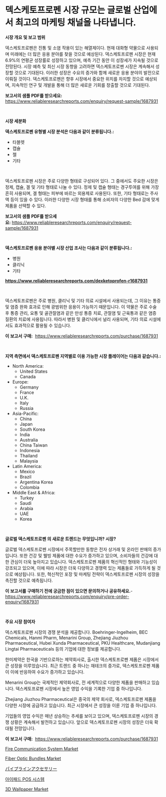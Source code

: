 <p><h1>덱스케토프로펜 시장 규모는 글로벌 산업에서 최고의 마케팅 채널을 나타냅니다.</h1></p><p><strong>시장 개요 및 보고 범위</strong></p>
<p><p>덱스케토프로펜은 진통 및 소염 작용이 있는 해열제이다. 현재 대화형 약물으로 사용되며 미래에는 더 많은 응용 분야를 찾을 것으로 예상된다. 덱스케토프로펜 시장은 현재 6.9%의 연평균 성장률로 성장하고 있으며, 예측 기간 동안 이 성장세가 지속될 것으로 전망된다. 시장 예측 및 최신 시장 동향을 고려하면 덱스케토프로펜 시장은 계속해서 성장할 것으로 기대된다. 이러한 성장은 수요의 증가와 함께 새로운 응용 분야의 발전으로 이뤄질 것이다. 덱스케토프로펜은 향후 시장에서 중요한 위치를 차지할 것으로 예상되며, 지속적인 연구 및 개발을 통해 더 많은 새로운 기회를 창출할 것으로 기대된다.</p></p>
<p><strong>보고서의 샘플 PDF를 받으세요:</strong> <a href="https://www.reliableresearchreports.com/enquiry/request-sample/1687931">https://www.reliableresearchreports.com/enquiry/request-sample/1687931</a></p>
<p>&nbsp;</p>
<p><strong>시장 세분화</strong></p>
<p><strong>덱스케토프로펜 유형별 시장 분석은 다음과 같이 분류됩니다.:</strong></p>
<p><ul><li>타블렛</li><li>캡슐</li><li>젤</li><li>기타</li></ul></p>
<p>&nbsp;</p>
<p><p>덱스케토프로펜 시장은 주로 다양한 형태로 구성되어 있다. 그 중에서도 주요한 시장은 정제, 캡슐, 겔 및 기타 형태로 나눌 수 있다. 정제 및 캡슐 형태는 경구투여를 위해 가장 흔히 사용되며, 겔 형태는 피부에 바르는 외용제로 사용된다. 또한, 기타 형태로는 주사액 등이 있을 수 있다. 이러한 다양한 시장 형태를 통해 소비자의 다양한 Bed 감에 맞게 제품을 선택할 수 있다.</p></p>
<p><strong>보고서의 샘플 PDF를 받으세요:</strong>&nbsp;<a href="https://www.reliableresearchreports.com/enquiry/request-sample/1687931">https://www.reliableresearchreports.com/enquiry/request-sample/1687931</a></p>
<p>&nbsp;</p>
<p><strong> 덱스케토프로펜 응용 분야별 시장 산업 조사는 다음과 같이 분류됩니다.:</strong></p>
<p><ul><li>병원</li><li>클리닉</li><li>기타</li></ul></p>
<p><strong><a href="https://www.reliableresearchreports.com/dexketoprofen-r1687931">https://www.reliableresearchreports.com/dexketoprofen-r1687931</a></strong></p>
<p>&nbsp;</p>
<p><p>덱스케토프로펜은 주로 병원, 클리닉 및 기타 의료 시설에서 사용되는데, 그 이유는 통증 및 염증 완화 효과로 인해 광범위한 응용이 가능하기 때문입니다. 이 약물은 주로 수술 후 통증 관리, 요통 및 골관절염과 같은 만성 통증 치료, 관절염 및 근육통과 같은 염증 질환의 치료에 사용됩니다. 따라서 병원 및 클리닉에서 널리 사용되며, 기타 의료 시설에서도 효과적으로 활용될 수 있습니다.</p></p>
<p><strong>이 보고서 구매:</strong>&nbsp; <a href="https://www.reliableresearchreports.com/purchase/1687931">https://www.reliableresearchreports.com/purchase/1687931</a></p>
<p>&nbsp;</p>
<p><strong>지역 측면에서 덱스케토프로펜 지역별로 이용 가능한 시장 플레이어는 다음과 같습니다.:</strong></p>
<p><ul>
    <li>
        North America:
        <ul>
            <li>United States</li>
            <li>Canada</li>
        </ul>
    </li>
    <li>
        Europe:
        <ul>
            <li>Germany</li>
            <li>France</li>
            <li>U.K.</li>
            <li>Italy</li>
            <li>Russia</li>
        </ul>
    </li>
    <li>
        Asia-Pacific:
        <ul>
            <li>China</li>
            <li>Japan</li>
            <li>South Korea</li>
            <li>India</li>
            <li>Australia</li>
            <li>China Taiwan</li>
            <li>Indonesia</li>
            <li>Thailand</li>
            <li>Malaysia</li>
        </ul>
    </li>
    <li>
        Latin America:
        <ul>
            <li>Mexico</li>
            <li>Brazil</li>
            <li>Argentina Korea</li>
            <li>Colombia</li>
        </ul>
    </li>
    <li>
        Middle East & Africa:
        <ul>
            <li>Turkey</li>
            <li>Saudi</li>
            <li>Arabia</li>
            <li>UAE</li>
            <li>Korea</li>
        </ul>
    </li>
    </ul></p>
<p>&nbsp;</p>
<p><strong>글로벌 덱스케토프로펜 의 새로운 트렌드는 무엇입니까? 시장?</strong></p>
<p><p>글로벌 덱스케토프로펜 시장에서 주목할만한 동향은 전자 상거래 및 온라인 판매의 증가입니다. 또한 건강 및 웰빙 제품에 대한 수요가 증가하고 있으며, 소비자들의 건강에 대한 관심이 더욱 높아지고 있습니다. 덱스케토프로펜 제품의 혁신적인 형태와 기능성이 강조되고 있으며, 이에 따라 시장은 더욱 다양하고 경쟁력 있는 제품들로 가득하게 될 것으로 예상됩니다. 또한, 혁신적인 포장 및 마케팅 전략이 덱스케토프로펜 시장의 성장을 촉진할 것으로 예측됩니다.</p></p>
<p><strong>이 보고서를 구매하기 전에 궁금한 점이 있으면 문의하거나 공유하세요.</strong>- <a href="https://www.reliableresearchreports.com/enquiry/pre-order-enquiry/1687931">https://www.reliableresearchreports.com/enquiry/pre-order-enquiry/1687931</a></p>
<p>&nbsp;</p>
<p><strong>주요 시장 참여자</strong></p>
<p><p>덱스케토프로펜 시장의 경쟁 분석을 제공합니다. Boehringer-Ingelheim, BEC Chemicals, Hanmi Pharm, Menarini Group, Zhejiang Jiuzhou Pharmaceutical, Hubei Xunda Pharmaceutical, PKU Healthcare, Mudanjiang Lingtai Pharmaceuticals 등의 기업에 대한 정보를 제공합니다. </p><p>한미제약은 한국을 기반으로하는 제약회사로, 출시한 덱스케토프로펜 제품은 시장에서 큰 성장을 이루었습니다. 최근 트렌드 중 하나는 재테크의 증가로, 덱스케토프로펜 제품이 이에 반응하여 수요가 증가하고 있습니다. </p><p>Menarini Group는 국제적인 제약회사로, 전 세계적으로 다양한 제품을 판매하고 있습니다. 덱스케토프로펜 시장에서 높은 영업 수익을 기록한 기업 중 하나입니다. </p><p>Zhejiang Jiuzhou Pharmaceutical은 중국의 제약 회사로, 덱스케토프로펜 제품을 다양한 시장에 공급하고 있습니다. 최근 시장에서 큰 성장을 이룬 기업 중 하나입니다. </p><p>기업들의 영업 수익은 매년 상승하는 추세를 보이고 있으며, 덱스케토프로펜 시장의 경쟁 상황은 계속해서 발전하고 있습니다. 앞으로 덱스케토프로펜 시장의 성장은 더욱 확대될 전망입니다.</p></p>
<p><strong>이 보고서 구매:</strong>&nbsp;&nbsp;<a href="https://www.reliableresearchreports.com/purchase/1687931">https://www.reliableresearchreports.com/purchase/1687931</a></p>
<p><p><a href="https://github.com/markusgodoy/Market-Research-Report-List-3/blob/main/fire-communication-system-market.md">Fire Communication System Market</a></p><p><a href="https://github.com/luckyshygirl/Market-Research-Report-List-4/blob/main/fiber-optic-bundles-market.md">Fiber Optic Bundles Market</a></p><p><a href="https://github.com/zjkmgcs938405/Market-Research-Report-List-2/blob/main/841280675814.md">パイプラインアクセサリー</a></p><p><a href="https://github.com/rcabello548/Market-Research-Report-List-1/blob/main/542490671848.md">아이패드 POS 시스템</a></p><p><a href="https://issuu.com/reportprime-2/docs/3d-wallpaper-market-size-2030.pptx">3D Wallpaper Market</a></p></p>